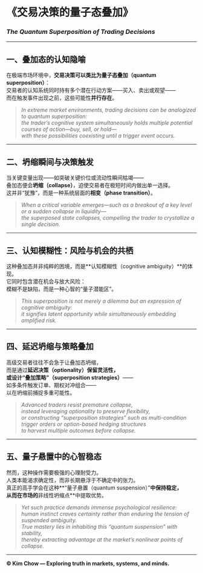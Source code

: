 # 《交易决策的量子态叠加》  
### *The Quantum Superposition of Trading Decisions*

---

## 一、叠加态的认知隐喻  
在极端市场环境中，**交易决策可以类比为量子态叠加（quantum superposition）**：  
交易者的认知系统同时持有多个潜在行动方案——买入、卖出或观望——  
而在触发事件出现之前，这些可能性**并行存在**。  

> *In extreme market environments, trading decisions can be analogized to quantum superposition:*  
> *the trader’s cognitive system simultaneously holds multiple potential courses of action—buy, sell, or hold—*  
> *with these possibilities coexisting until a trigger event occurs.*

---

## 二、坍缩瞬间与决策触发  
当关键变量出现——如突破关键价位或流动性瞬间枯竭——  
叠加态便会**坍缩（collapse）**，迫使交易者在极短时间内做出单一选择。  
这并非“犹豫”，而是一种系统层面的**相变（phase transition）**。  

> *When a critical variable emerges—such as a breakout of a key level or a sudden collapse in liquidity—*  
> *the superposed state collapses, compelling the trader to crystallize a single decision.*

---

## 三、认知模糊性：风险与机会的共栖  
这种叠加态并非纯粹的困境，而是**认知模糊性（cognitive ambiguity）**的体现。  
它同时包含潜在机会与放大风险：  
模糊不是缺陷，而是一种心智的“量子潜能区”。  

> *This superposition is not merely a dilemma but an expression of cognitive ambiguity:*  
> *it signifies latent opportunity while simultaneously embedding amplified risk.*

---

## 四、延迟坍缩与策略叠加  
高级交易者往往不会急于让叠加态坍缩，  
而是通过**延迟决策（optionality）**保留灵活性，  
或设计**“叠加策略”（superposition strategies）**——  
如多条件触发订单、期权对冲组合——  
以在坍缩前捕捉多重可能性。  

> *Advanced traders resist premature collapse,*  
> *instead leveraging optionality to preserve flexibility,*  
> *or constructing “superposition strategies” such as multi-condition trigger orders or option-based hedging structures*  
> *to harvest multiple outcomes before collapse.*

---

## 五、量子悬置中的心智稳态  
然而，这种操作需要极强的心理耐受力。  
人类本能渴求确定性，而非长期悬浮于不确定中的张力。  
真正的高手学会在这种**“量子悬置（quantum suspension）”**中保持稳定，  
从而在市场的**非线性坍缩点**中提取优势。  

> *Yet such practice demands immense psychological resilience:*  
> *human instinct craves certainty rather than enduring the tension of suspended ambiguity.*  
> *True mastery lies in inhabiting this “quantum suspension” with stability,*  
> *thereby extracting advantage at the market’s nonlinear points of collapse.*

---

**© Kim Chow — Exploring truth in markets, systems, and minds.**

